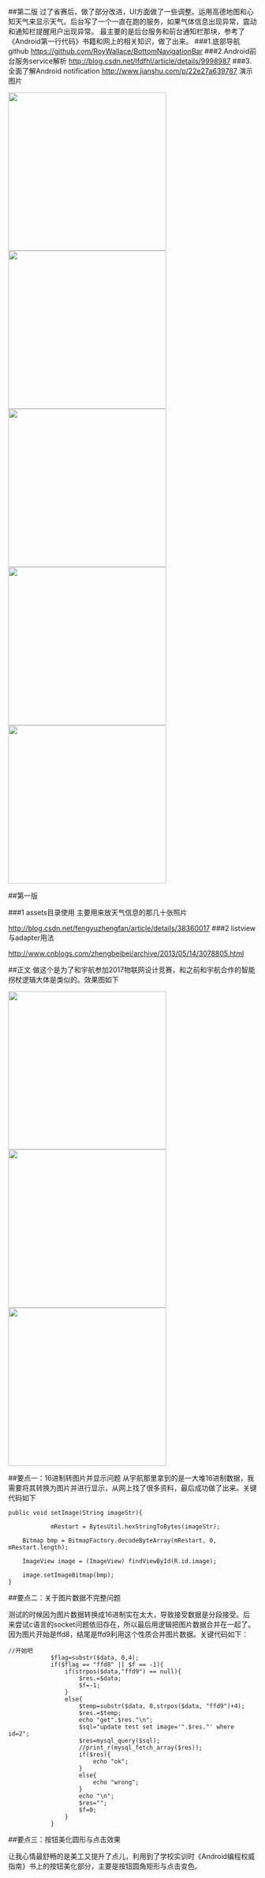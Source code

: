 ##第二版
过了省赛后，做了部分改进，UI方面做了一些调整。运用高德地图和心知天气来显示天气。后台写了一个一直在跑的服务，如果气体信息出现异常，震动和通知栏提醒用户出现异常。
最主要的是后台服务和前台通知栏那块，参考了《Android第一行代码》书籍和网上的相关知识，做了出来。
###1.底部导航github
https://github.com/RoyWallace/BottomNavigationBar
###2.Android前台服务service解析
http://blog.csdn.net/lfdfhl/article/details/9998987
###3.全面了解Android notification
http://www.jianshu.com/p/22e27a639787
演示图片

<img src="images/4.jpg" width="320px"/>
<img src="images/5.jpg" width="320px"/>
<img src="images/6.jpg" width="320px"/>
<img src="images/7.jpg" width="320px"/>
<img src="images/8.jpg" width="320px"/>

##第一版

###1 assets目录使用
主要用来放天气信息的那几十张照片

http://blog.csdn.net/fengyuzhengfan/article/details/38360017
###2 listview与adapter用法

http://www.cnblogs.com/zhengbeibei/archive/2013/05/14/3078805.html

##正文
做这个是为了和宇航参加2017物联网设计竞赛，和之前和宇航合作的智能拐杖逻辑大体是类似的。效果图如下



<img src="images/1.jpg" width="320px"/>
<img src="images/2.jpg" width="320px"/>
<img src="images/3.jpg" width="320px"/>

##要点一：16进制转图片并显示问题
从宇航那里拿到的是一大堆16进制数据，我需要将其转换为图片并进行显示，从网上找了很多资料，最后成功做了出来。关键代码如下

	public void setImage(String imageStr){

                mRestart = BytesUtil.hexStringToBytes(imageStr);

        Bitmap bmp = BitmapFactory.decodeByteArray(mRestart, 0, mRestart.length);

        ImageView image = (ImageView) findViewById(R.id.image);

        image.setImageBitmap(bmp);
    }
##要点二：关于图片数据不完整问题

测试的时候因为图片数据转换成16进制实在太大，导致接受数据是分段接受。后来尝试c语言的socket问题依旧存在，所以最后用逻辑把图片数据合并在一起了。因为图片开始是ffd8，结尾是ffd9利用这个性质合并图片数据。关键代码如下：

	//开始吧
				$flag=substr($data, 0,4);
				if($flag == "ffd8" || $f == -1){
					if(strpos($data,"ffd9") == null){
						$res.=$data;
						$f=-1;
					}
					else{
						$temp=substr($data, 0,strpos($data, "ffd9")+4);
						$res.=$temp;
						echo "get".$res."\n";
						$sql="update test set image='".$res."' where id=2";
						$res=mysql_query($sql);
						//print_r(mysql_fetch_array($res));
						if($res){
							echo "ok";
						}
						else{
							echo "wrong";
						}
						echo "\n";
						$res="";
						$f=0;
					}
				}

##要点三：按钮美化圆形与点击效果

让我心情最舒畅的是美工又提升了点儿，利用到了学校实训时《Android编程权威指南》书上的按钮美化部分，主要是按钮圆角矩形与点击变色。